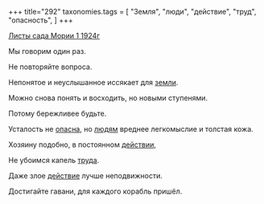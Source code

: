 +++
title="292"
taxonomies.tags = [
 "Земля",
 "люди",
 "действие",
 "труд",
 "опасность",
]
+++

[Листы сада Мории 1 1924г](/agni/1924)

Мы говорим один раз.   

Не повторяйте вопроса.   

Непонятое и неуслышанное иссякает для [земли](/tags/Земля).   

Можно снова понять и восходить, но новыми ступенями.   

Потому бережливее будьте.   

Усталость не [опасна](/tags/опасность), но [людям](/tags/люди) вреднее легкомыслие и толстая кожа.   

Хозяину подобно, в постоянном [действии](/tags/[действие](/tags/действие)),   

Не убоимся капель [труда](/tags/труд).   

Даже злое [действие](/tags/действие) лучше неподвижности.   

Достигайте гавани, для каждого корабль пришёл.   


